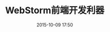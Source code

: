 ---
layout: post
title: "WebStorm前端开发利器"
date: 2015-10-09 17:50
categories: [webstorm]
tags: [webstorm,tools]
---